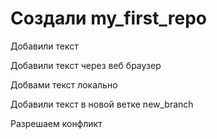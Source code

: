 # Создали my_first_repo

Добавили текст

Добавили текст через веб браузер

Добвами текст локально

Добавили текст в новой ветке new_branch 

Разрешаем конфликт
